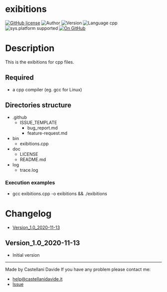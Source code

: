 # exibitions
[![GitHub license](https://img.shields.io/badge/licence-GNU-green?style=flat)](https://github.com/CastellaniDavide/exibitions/blob/master/LICENSE) ![Author](https://img.shields.io/badge/author-Castellani%20Davide-green?style=flat) ![Version](https://img.shields.io/badge/version-v01.01-blue?style=flat) ![Language cpp](https://img.shields.io/badge/language-cpp-yellowgreen?style=flat) ![sys.platform supported](https://img.shields.io/badge/OS%20platform%20supported-All-blue?style=flat) [![On GitHub](https://img.shields.io/badge/on%20GitHub-True-green?style=flat&logo=github)](https://github.com/CastellaniDavide/exibitions)

# Description
This is the exibitions for cpp files.

## Required
 - a cpp compiler (eg. gcc for Linux)
 

## Directories structure
 - .github
   - ISSUE_TEMPLATE
     - bug_report.md
     - feature-request.md
 - bin
	 - exibitions.cpp
 - doc
   - LICENSE
   - README.md
 - log
	 - trace.log
   
### Execution examples
 - gcc exibitions.cpp -o exibitions && ./exibitions

# Changelog
 - [Version_1.0_2020-11-13](#Version_10_2020-11-13)


## Version_1.0_2020-11-13
 - Initial version

---
Made by Castellani Davide 
If you have any problem please contact me:
- help@castellanidavide.it
- [Issue](https://github.com/CastellaniDavide/exibitions/issues)
